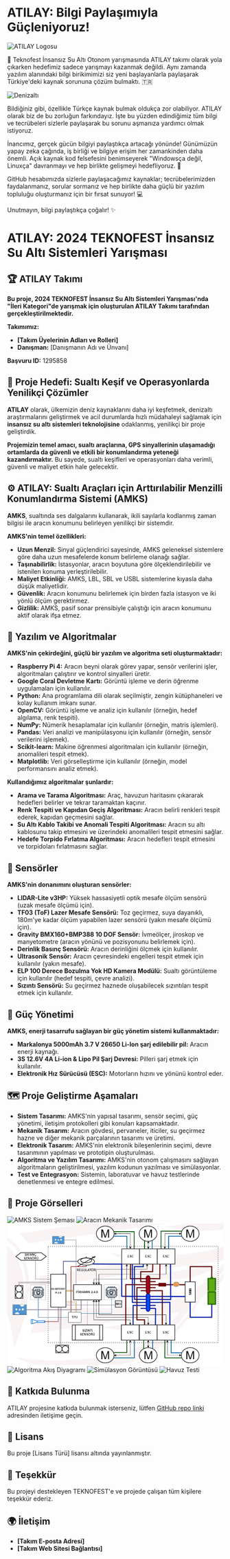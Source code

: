 # ATILAY: Bilgi Paylaşımıyla Güçleniyoruz!

![ATILAY Logosu](https://raw.githubusercontent.com/kullanici_adiniz/repo_adiniz/ana_dal/logo.png)

👋 Teknofest İnsansız Su Altı Otonom yarışmasında ATILAY takımı olarak yola çıkarken hedefimiz sadece yarışmayı kazanmak değildi. Aynı zamanda yazılım alanındaki bilgi birikimimizi siz yeni başlayanlarla paylaşarak Türkiye'deki kaynak sorununa çözüm bulmaktı. 🇹🇷

<img src="https://raw.githubusercontent.com/kullanici_adiniz/repo_adiniz/ana_dal/denizalti.jpg" alt="Denizaltı" width="500"/>


Bildiğiniz gibi, özellikle Türkçe kaynak bulmak oldukça zor olabiliyor. ATILAY olarak biz de bu zorluğun farkındayız. İşte bu yüzden edindiğimiz tüm bilgi ve tecrübeleri sizlerle paylaşarak bu sorunu aşmanıza yardımcı olmak istiyoruz.

İnancımız, gerçek gücün bilgiyi paylaştıkça artacağı yönünde! Günümüzün yapay zeka çağında, iş birliği ve bilgiye erişim her zamankinden daha önemli. Açık kaynak kod felsefesini benimseyerek "Windowsça değil, Linuxça" davranmayı ve hep birlikte gelişmeyi hedefliyoruz. 🐧

GitHub hesabımızda sizlerle paylaşacağımız kaynaklar; tecrübelerimizden faydalanmanız, sorular sormanız ve hep birlikte daha güçlü bir yazılım topluluğu oluşturmanız için bir fırsat sunuyor! 💻

Unutmayın, bilgi paylaştıkça çoğalır! ✨








# ATILAY: 2024 TEKNOFEST İnsansız Su Altı Sistemleri Yarışması

## 🏆  ATILAY Takımı

**Bu proje, 2024 TEKNOFEST İnsansız Su Altı Sistemleri Yarışması'nda "İleri Kategori"de yarışmak için oluşturulan ATILAY Takımı tarafından gerçekleştirilmektedir.**

**Takımımız:**

* **[Takım Üyelerinin Adları ve Rolleri]** 
* **Danışman:** [Danışmanın Adı ve Ünvanı]

**Başvuru ID:** 1295858

## 🚀  Proje Hedefi: Sualtı Keşif ve Operasyonlarda Yenilikçi Çözümler

**ATILAY** olarak, ülkemizin deniz kaynaklarını daha iyi keşfetmek, denizaltı araştırmalarını geliştirmek ve acil durumlarda hızlı müdahaleyi sağlamak için **insansız su altı sistemleri teknolojisine** odaklanmış, yenilikçi bir proje geliştirdik. 

**Projemizin temel amacı, sualtı araçlarına, GPS sinyallerinin ulaşamadığı ortamlarda da güvenli ve etkili bir konumlandırma yeteneği kazandırmaktır.** Bu sayede, sualtı keşifleri ve operasyonları daha verimli, güvenli ve maliyet etkin hale gelecektir.

## ⚙️  ATILAY: Sualtı Araçları için Arttırılabilir Menzilli Konumlandırma Sistemi (AMKS)

**AMKS**, sualtında ses dalgalarını kullanarak, ikili sayılarla kodlanmış zaman bilgisi ile aracın konumunu belirleyen yenilikçi bir sistemdir.

**AMKS'nin temel özellikleri:**

* **Uzun Menzil:**  Sinyal güçlendirici sayesinde, AMKS geleneksel sistemlere göre daha uzun mesafelerde konum belirleme olanağı sağlar.
* **Taşınabilirlik:**  İstasyonlar, aracın boyutuna göre ölçeklendirilebilir ve istenilen konuma yerleştirilebilir.
* **Maliyet Etkinliği:**  AMKS, LBL, SBL ve USBL sistemlerine kıyasla daha düşük maliyetlidir.
* **Güvenlik:**  Aracın konumunu belirlemek için birden fazla istasyon ve iki yönlü ölçüm gerektirmez.
* **Gizlilik:**  AMKS, pasif sonar prensibiyle çalıştığı için aracın konumunu aktif olarak ifşa etmez.

## 🤖  Yazılım ve Algoritmalar

**AMKS'nin çekirdeğini, güçlü bir yazılım ve algoritma seti oluşturmaktadır:**

* **Raspberry Pi 4:**  Aracın beyni olarak görev yapar, sensör verilerini işler, algoritmaları çalıştırır ve kontrol sinyalleri üretir.
* **Google Coral Devletme Kartı:**  Görüntü işleme ve derin öğrenme uygulamaları için kullanılır.  
* **Python:** Ana programlama dili olarak seçilmiştir, zengin kütüphaneleri ve kolay kullanım imkanı sunar. 
* **OpenCV:** Görüntü işleme ve analiz için kullanılır (örneğin, hedef algılama, renk tespiti).
* **NumPy:** Nümerik hesaplamalar için kullanılır (örneğin, matris işlemleri).
* **Pandas:** Veri analizi ve manipülasyonu için kullanılır (örneğin, sensör verilerini işlemek).
* **Scikit-learn:** Makine öğrenmesi algoritmaları için kullanılır (örneğin, anomalileri tespit etmek).
* **Matplotlib:** Veri görselleştirme için kullanılır (örneğin, model performansını analiz etmek).

**Kullandığımız algoritmalar şunlardır:**

* **Arama ve Tarama Algoritması:** Araç, havuzun haritasını çıkararak hedefleri belirler ve tekrar taramaktan kaçınır.
* **Renk Tespiti ve Kapıdan Geçiş Algoritması:**  Aracın belirli renkleri tespit ederek, kapıdan geçmesini sağlar. 
* **Su Altı Kablo Takibi ve Anomali Tespiti Algoritması:**  Aracın su altı kablosunu takip etmesini ve üzerindeki anomalileri tespit etmesini sağlar.
* **Hedefe Torpido Fırlatma Algoritması:** Aracın hedefleri tespit etmesini ve torpidoları fırlatmasını sağlar.

## 📡  Sensörler

**AMKS'nin donanımını oluşturan sensörler:**

* **LIDAR-Lite v3HP:**  Yüksek hassasiyetli optik mesafe ölçüm sensörü (uzak mesafe ölçümü için).
* **TF03 (ToF) Lazer Mesafe Sensörü:**  Toz geçirmez, suya dayanıklı, 180m'ye kadar ölçüm yapabilen lazer sensörü (yakın mesafe ölçümü için).
* **Gravity BMX160+BMP388 10 DOF Sensör:**  İvmeölçer, jiroskop ve manyetometre  (aracın yönünü ve pozisyonunu belirlemek için).
* **Derinlik Basınç Sensörü:**  Aracın derinliğini ölçmek için kullanılır.
* **Ultrasonik Sensör:**  Aracın çevresindeki engelleri tespit etmek için kullanılır (yakın mesafe).
* **ELP 100 Derece Bozulma Yok HD Kamera Modülü:**  Sualtı görüntüleme için kullanılır (hedef tespiti, çevre analizi).
* **Sızıntı Sensörü:**  Su geçirmez haznede oluşabilecek sızıntıları tespit etmek için kullanılır.

## 🔌  Güç Yönetimi

**AMKS, enerji tasarrufu sağlayan bir güç yönetim sistemi kullanmaktadır:**

* **Markalonya 5000mAh 3.7 V 26650 Li-lon şarj edilebilir pil:**  Aracın enerji kaynağı.
* **3S 12.6V 4A Li-ion & Lipo Pil Şarj Devresi:**  Pilleri şarj etmek için kullanılır.
* **Elektronik Hız Sürücüsü (ESC):**  Motorların hızını ve yönünü kontrol eder.

## 🗺️  Proje Geliştirme Aşamaları

* **Sistem Tasarımı:**  AMKS'nin yapısal tasarımı, sensör seçimi, güç yönetimi, iletişim protokolleri gibi konuları kapsamaktadır.
* **Mekanik Tasarım:**  Aracın gövdesi, pervaneler, iticiler, su geçirmez hazne ve diğer mekanik parçalarının tasarımı ve üretimi.
* **Elektronik Tasarım:**  AMKS'nin elektronik bileşenlerinin seçimi, devre tasarımının yapılması ve prototipin oluşturulması.
* **Algoritma ve Yazılım Tasarımı:**  AMKS'nin otonom çalışmasını sağlayan algoritmaların geliştirilmesi, yazılım kodunun yazılması ve simülasyonlar.
* **Test ve Entegrasyon:**  Sistemin, laboratuvar ve havuz testlerinde denetlenmesi ve entegre edilmesi.

##  📸  Proje Görselleri

![AMKS Sistem Şeması](images/amks_sistem_şeması.png)
![Aracın Mekanik Tasarımı](images/mekanik_tasarım.png)
![Elektronik Bileşenler](images/elektronik_bilesenler.png)
![Algoritma Akış Diyagramı](images/algoritma_akış.png)
![Simülasyon Görüntüsü](images/simülasyon.png)
![Havuz Testi](images/havuz_testi.png)

## 🤝  Katkıda Bulunma

ATILAY projesine katkıda bulunmak isterseniz, lütfen [GitHub repo linki](https://github.com/OmerFaruk-Celik/AMKS_AUV_ATILAY) adresinden iletişime geçin.

## 📄  Lisans

Bu proje [Lisans Türü] lisansı altında yayınlanmıştır.

##  🎉  Teşekkür

Bu projeyi destekleyen TEKNOFEST'e ve projede çalışan tüm kişilere teşekkür ederiz. 

##  🌍  İletişim

* **[Takım E-posta Adresi]**
* **[Takım Web Sitesi Bağlantısı]**
